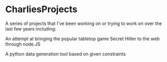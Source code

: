 # CharliesProjects
A series of projects that I've been working on or trying to work on over the last few years including:

An attempt at bringing the popular tabletop game Secret Hitler to the web through node.JS

A python data generation tool based on given constraints
